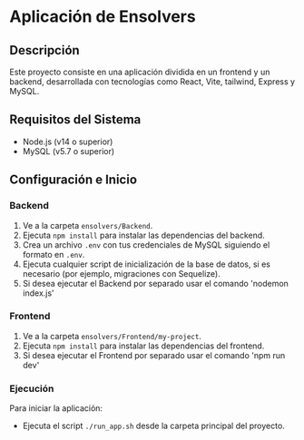 # Aplicación de Ensolvers

## Descripción
Este proyecto consiste en una aplicación dividida en un frontend y un backend, desarrollada con tecnologías como React, Vite, tailwind, Express y MySQL.

## Requisitos del Sistema
- Node.js (v14 o superior)
- MySQL (v5.7 o superior)

## Configuración e Inicio

### Backend
1. Ve a la carpeta `ensolvers/Backend`.
2. Ejecuta `npm install` para instalar las dependencias del backend.
3. Crea un archivo `.env` con tus credenciales de MySQL siguiendo el formato en `.env`.
4. Ejecuta cualquier script de inicialización de la base de datos, si es necesario (por ejemplo, migraciones con Sequelize).
5. Si desea ejecutar el Backend por separado usar el comando 'nodemon index.js'

### Frontend
1. Ve a la carpeta `ensolvers/Frontend/my-project`.
2. Ejecuta `npm install` para instalar las dependencias del frontend.
3. Si desea ejecutar el Frontend por separado usar el comando 'npm run dev'

### Ejecución
Para iniciar la aplicación:

- Ejecuta el script `./run_app.sh` desde la carpeta principal del proyecto.